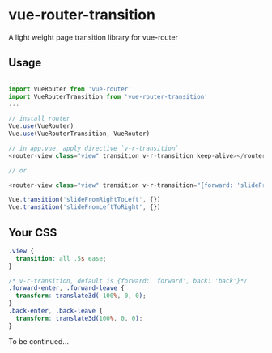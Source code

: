 # vue-router-transition
A light weight page transition library for vue-router

## Usage

```js
...
import VueRouter from 'vue-router'
import VueRouterTransition from 'vue-router-transition'
...

// install router
Vue.use(VueRouter)
Vue.use(VueRouterTransition, VueRouter)

// in app.vue, apply directive `v-r-transition`
<router-view class="view" transition v-r-transition keep-alive></router-view>

// or

<router-view class="view" transition v-r-transition="{forward: 'slideFromRightToLeft', back: 'slideFromLeftToRight'}" keep-alive></router-view>

Vue.transition('slideFromRightToLeft', {})
Vue.transition('slideFromLeftToRight', {})
```

## Your CSS
```css
.view {
  transition: all .5s ease;
}

/* v-r-transition, default is {forward: 'forward', back: 'back'}*/
.forward-enter, .forward-leave {
  transform: translate3d(-100%, 0, 0);
}
.back-enter, .back-leave {
  transform: translate3d(100%, 0, 0);
}
```

To be continued...
